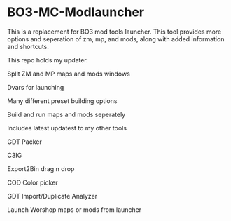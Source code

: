 # BO3-MC-Modlauncher

This is a replacement for BO3 mod tools launcher. 
This tool provides more options and seperation of zm, mp, and mods, along with added information and shortcuts.

This repo holds my updater.

Split ZM and MP maps and mods windows

Dvars for launching

Many different preset building options

Build and run maps and mods seperately

Includes latest updatest to my other tools

   GDT Packer
   
   C3IG
   
   Export2Bin drag n drop
   
   COD Color picker
   
   GDT Import/Duplicate Analyzer
   
Launch Worshop maps or mods from launcher


